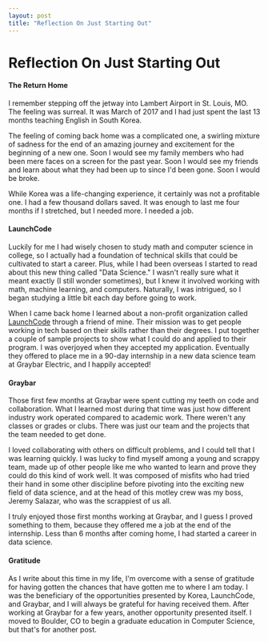 ```yaml
---
layout: post
title: "Reflection On Just Starting Out"
---
```

<head>
  <link rel="stylesheet" href="../assets/css/blogstyles.css">
</head>

# Reflection On Just Starting Out

#### The Return Home

I remember stepping off the jetway into Lambert Airport in St. Louis, MO. The feeling was surreal. It was March of 2017 and I had just spent the last 13 months teaching English in South Korea. 

The feeling of coming back home was a complicated one, a swirling mixture of sadness for the end of an amazing journey and excitement for the beginning of a new one. Soon I would see my family members who had been mere faces on a screen for the past year. Soon I would see my friends and learn about what they had been up to since I'd been gone. Soon I would be broke. 

While Korea was a life-changing experience, it certainly was not a profitable one. I had a few thousand dollars saved. It was enough to last me four months if I stretched, but I needed more. I needed a job. 


#### LaunchCode

Luckily for me I had wisely chosen to study math and computer science in college, so I actually had a foundation of technical skills that could be cultivated to start a career. Plus, while I had been overseas I started to read about this new thing called "Data Science." I wasn't really sure what it meant exactly (I still wonder sometimes), but I knew it involved working with math, machine learning, and computers. Naturally, I was intrigued, so I began studying a little bit each day before going to work.

When I came back home I learned about a non-profit organization called [LaunchCode](https://www.launchcode.org/) through a friend of mine. Their mission was to get people working in tech based on their skills rather than their degrees. I put together a couple of sample projects to show what I could do and applied to their program. I was overjoyed when they accepted my application. Eventually they offered to place me in a 90-day internship in a new data science team at Graybar Electric, and I happily accepted!


#### Graybar

Those first few months at Graybar were spent cutting my teeth on code and collaboration. What I learned most during that time was just how different industry work operated compared to academic work. There weren't any classes or grades or clubs. There was just our team and the projects that the team needed to get done. 

I loved collaborating with others on difficult problems, and I could tell that I was learning quickly. I was lucky to find myself among a young and scrappy team, made up of other people like me who wanted to learn and prove they could do this kind of work well. It was composed of misfits who had tried their hand in some other discipline before pivoting into the exciting new field of data science, and at the head of this motley crew was my boss, Jeremy Salazar, who was the scrappiest of us all. 

I truly enjoyed those first months working at Graybar, and I guess I proved something to them, because they offered me a job at the end of the internship. Less than 6 months after coming home, I had started a career in data science.



#### Gratitude

As I write about this time in my life, I'm overcome with a sense of gratitude for having gotten the chances that have gotten me to where I am today. I was the beneficiary of the opportunities presented by Korea, LaunchCode, and Graybar, and I will always be grateful for having received them. After working at Graybar for a few years, another opportunity presented itself. I moved to Boulder, CO to begin a graduate education in Computer Science, but that's for another post.

